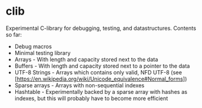 # clib
Experimental C-library for debugging, testing, and datastructures. Contents so far:  

* Debug macros
* Minimal testing library
* Arrays - With length and capacity stored next to the data
* Buffers - With length and capacity stored next to a pointer to the data
* UTF-8 Strings - Arrays which contains only valid, NFD UTF-8 (see [https://en.wikipedia.org/wiki/Unicode_equivalence#Normal_forms])
* Sparse arrays - Arrays with non-sequential indexes
* Hashtable - Experimentally backed by a sparse array with hashes as indexes, but this will probably have to become more efficient  
